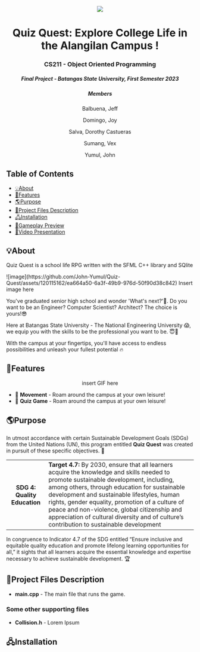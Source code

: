 
<p align="center"> 
    <img src="https://github.com/John-Yumul/Quiz-Quest/assets/120115162/24468a84-9f3b-4be7-be3a-c052a17b3ca1">
</p>

<h1 align="center"> Quiz Quest: Explore College Life in the Alangilan Campus !</h1>
<h3 align="center"> CS211 - Object Oriented Programming </h3>
<h5 align="center"> Final Project - Batangas State University, First Semester 2023 </h3>

<h5 align="center"> Members </h3>
<p align="center">Balbuena, Jeff  </p>
<p align="center">Domingo, Joy </p>
<p align="center">Salva, Dorothy Castueras</p>
<p align="center">Sumang, Vex</p>
<p align="center">Yumul, John</p>

## Table of Contents	
- [💡About](#--about)
- [🚀Features](#--features)
- [🌎Purpose](#--purpose)
- [💾Project Files Description](#--project-files-description)
- [🖧Installation](#--how-to-install)
- [👀Gameplay Preview](#--gameplay-preview)
- [🎥Video Presentation](#--video-presentation)


### <a name="--about"></a>	
 ## 💡About
 <p> Quiz Quest is a school life RPG written with the SFML C++ library and SQlite </p>
![image](https://github.com/John-Yumul/Quiz-Quest/assets/120115162/ea664a50-6a3f-49b9-976d-50f90d38c842) Insert image here

<p> You've graduated senior high school and wonder 'What's next?'🤔. Do you want to be an Engineer? Computer Scientist? Architect? The choice is yours!😎 </p>
<p> Here at Batangas State University - The National Engineering University 😱, we equip you with the skills to be the professional you want to be. 😇🤗</p>
<p> With the campus at your fingertips, you'll have access to endless possibilities and unleash your fullest potential 🔥</p>

<a name="--purpose"></a>	

### <a name="--features"></a>	
## 🚀Features 
<p align="center">
insert GIF here
<ul>
	<li>🏦 <b>Movement</b> - Roam around the campus at your own leisure!</li>
	<li>🏦 <b>Quiz Game</b> - Roam around the campus at your own leisure!</li>
</ul>

### <a name="--purpose"></a>	
## 🌎Purpose
<p> In utmost accordance with certain Sustainable Development Goals (SDGs) from the United Nations (UN), this program entitled <strong>Quiz Quest</strong> was created in pursuit of these specific objectives. 📝</p> 

<table>
	<tr>
		<th>SDG 4: Quality Education</th>
		<td><strong>Target 4.7:</strong> By 2030, ensure that all learners acquire the knowledge and skills needed to promote sustainable development, including, among others, through education for sustainable development and sustainable lifestyles, human rights, gender equality, promotion of a culture of peace and non-violence, global citizenship and appreciation of cultural diversity and of culture’s contribution to sustainable development</td>
	</tr>
</table>
<p> In congruence to Indicator 4.7 of the SDG entitled “Ensure inclusive and equitable quality education and promote lifelong learning opportunities for all,” it sights that all learners acquire the essential knowledge and expertise necessary to achieve sustainable development. 🏆</p>


### <a name="--project-files-description"></a>	
## 💾Project Files Description

<ul>
  <li><b>main.cpp</b> - The main file that runs the game.</li>
</ul>

<h3>Some other supporting files</h3>
<ul>
  <li><b>Collision.h</b> - Lorem Ipsum</li>

</ul>


 ### <a name="--how-to-install"></a>	
## 🖧Installation

